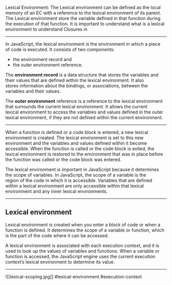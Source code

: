 Lexical Environment: The Lexical environment can be defined as the local memory of an EC with a reference to the lexical environment of its parent. The Lexical environment store the variable defined in that function during the execution of that function. It is important to understand what is a lexical environment to understand Closures in


***

In JavaScript, the lexical environment is the environment in which a piece  
of code is executed. It consists of two components:

-   the environment record and
-   the outer environment reference.

The **environment record** is a data structure that stores the variables and  
their values that are defined within the lexical environment. It also  
stores information about the bindings, or associations, between the  
variables and their values.

The **outer environment** reference is a reference to the lexical environment  
that surrounds the current lexical environment. It allows the current  
lexical environment to access the variables and values defined in the outer  
lexical environment, if they are not defined within the current environment.
***
When a function is defined or a code block is entered, a new lexical  
environment is created. The lexical environment is set to this new  
environment and the variables and values defined within it become  
accessible. When the function is called or the code block is exited, the  
lexical environment is restored to the environment that was in place before the function was called or the code block was entered.

The lexical environment is important in JavaScript because it determines  
the scope of variables. In JavaScript, the scope of a variable is the  
region of the code in which it is accessible. Variables that are defined  
within a lexical environment are only accessible within that lexical  
environment and any inner lexical environments.
***
## Lexical environment

Lexical environment is created when you enter a block of code or when a function is defined. It determines the scope of a variable or function, which is the part of the code where it can be accessed.

A lexical environment is associated with each execution context, and it is used to look up the values of variables and functions. When a variable or function is accessed, the JavaScript engine uses the current execution context’s lexical environment to determine its value.
***
![[lexical-scoping.jpg]]
#lexical-environment
#execution-context 
